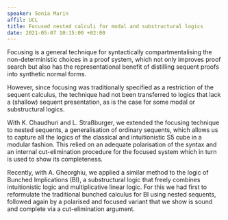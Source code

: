 ```yaml
---
speaker: Sonia Marin 
affil: UCL
title: Focused nested calculi for modal and substructural logics
date: 2021-05-07 10:15:00 +02:00
---
```

Focusing is a general technique for syntactically compartmentalising the non-deterministic choices in a proof system, which not only improves proof search but also has the representational benefit of distilling sequent proofs into synthetic normal forms.

<!--more-->
However, since focusing was traditionally specified as a restriction of the sequent calculus, the technique had not been transferred to logics that lack a (shallow) sequent presentation, as is the case for some modal or substructural logics.

With K. Chaudhuri and L. Straßburger, we extended the focusing technique to nested sequents, a generalisation of ordinary sequents, which allows us to capture all the logics of the classical and intuitionistic S5 cube in a modular fashion. This relied on an adequate polarisation of the syntax and an internal cut-elimination procedure for the focused system which in turn is used to show its completeness.

Recently, with A. Gheorghiu, we applied a similar method to the logic of Bunched Implications (BI), a substructural logic that freely combines intuitionistic logic and multiplicative linear logic. For this we had first to reformulate the traditional bunched calculus for BI using nested sequents, followed again by a polarised and focused variant that we show is sound and complete via a cut-elimination argument.
